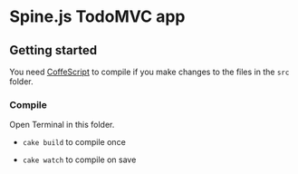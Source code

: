 # Spine.js TodoMVC app


## Getting started

You need [CoffeScript](http://coffeescript.org) to compile if you make changes to the files in the `src` folder.


### Compile

Open Terminal in this folder.

- `cake build` to compile once

- `cake watch` to compile on save